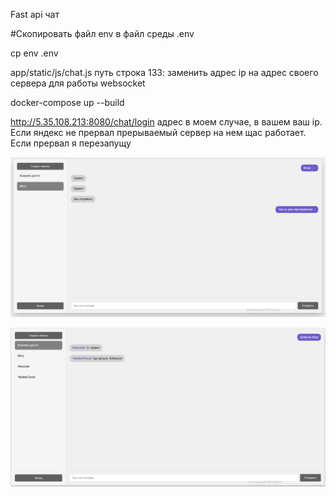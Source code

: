 Fast api чат

#Скопировать файл env в файл среды .env

cp env .env

app/static/js/chat.js путь строка 133: заменить адрес ip на адрес своего сервера для работы websocket

docker-compose up --build

http://5.35.108.213:8080/chat/login адрес в моем случае, в вашем ваш ip. Если яндекс не прервал прерываемый сервер на нем щас работает. Если прервал я перезапущу

![Screenshot](images/screen1.png)

![Screenshot](images/screen2.png)
